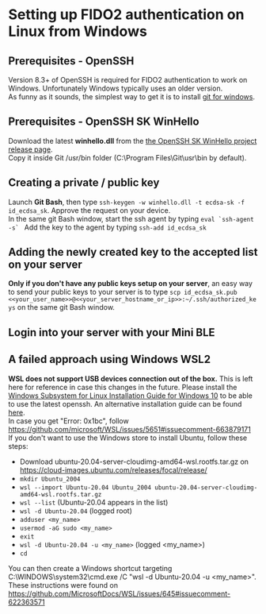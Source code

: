 # Setting up FIDO2 authentication on Linux from Windows

## Prerequisites - OpenSSH
Version 8.3+ of OpenSSH is required for FIDO2 authentication to work on Windows. Unfortunately Windows typically uses an older version.   
As funny as it sounds, the simplest way to get it is to install <a href="https://git-scm.com/download/win">git for windows</a>.

## Prerequisites - OpenSSH SK WinHello
Download the latest **winhello.dll** from the <a href="https://github.com/tavrez/openssh-sk-winhello/releases">the OpenSSH SK WinHello project release page</a>.  
Copy it inside Git /usr/bin folder (C:\Program Files\Git\usr\bin by default).  

## Creating a private / public key
Launch **Git Bash**, then type ```ssh-keygen -w winhello.dll -t ecdsa-sk -f id_ecdsa_sk```. Approve the request on your device.  
In the same git Bash window, start the ssh agent by typing ```eval `ssh-agent -s` ```
Add the key to the agent by typing ```ssh-add id_ecdsa_sk```

## Adding the newly created key to the accepted list on your server
**Only if you don't have any public keys setup on your server**, an easy way to send your public keys to your server is to type ```scp id_ecdsa_sk.pub <<your_user_name>>@<<your_server_hostname_or_ip>>:~/.ssh/authorized_keys``` on the same git Bash window.

## Login into your server with your Mini BLE



## A failed approach using Windows WSL2
**WSL does not support USB devices connection out of the box.** This is left here for reference in case this changes in the future.
Please install the <a href="https://docs.microsoft.com/en-us/windows/wsl/install-win10">Windows Subsystem for Linux Installation Guide for Windows 10</a> to be able to use the latest openssh. An alternative installation guide can be found <a href="https://ubuntu.com/blog/ubuntu-on-wsl-2-is-generally-available">here</a>.  
In case you get "Error: 0x1bc", follow https://github.com/microsoft/WSL/issues/5651#issuecomment-663879171  
If you don't want to use the Windows store to install Ubuntu, follow these steps:
- Download ubuntu-20.04-server-cloudimg-amd64-wsl.rootfs.tar.gz on https://cloud-images.ubuntu.com/releases/focal/release/
- ```mkdir Ubuntu_2004```
- ```wsl --import Ubuntu-20.04 Ubuntu_2004 ubuntu-20.04-server-cloudimg-amd64-wsl.rootfs.tar.gz```
- ```wsl --list``` (Ubuntu-20.04 appears in the list)
- ```wsl -d Ubuntu-20.04``` (logged root)
- ```adduser <my_name>```
- ```usermod -aG sudo <my_name>```
- ```exit```
- ```wsl -d Ubuntu-20.04 -u <my_name>``` (logged <my_name>)
- ```cd```

You can then create a Windows shortcut targeting C:\WINDOWS\system32\cmd.exe /C "wsl -d Ubuntu-20.04 -u <my_name>".  
These instructions were found on https://github.com/MicrosoftDocs/WSL/issues/645#issuecomment-622363571
